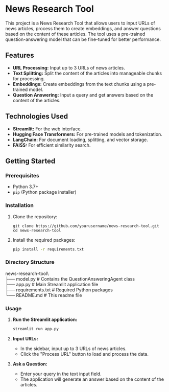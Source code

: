# News Research Tool

This project is a News Research Tool that allows users to input URLs of news articles, process them to create embeddings, and answer questions based on the content of these articles. The tool uses a pre-trained question-answering model that can be fine-tuned for better performance.

## Features
- **URL Processing:** Input up to 3 URLs of news articles.
- **Text Splitting:** Split the content of the articles into manageable chunks for processing.
- **Embeddings:** Create embeddings from the text chunks using a pre-trained model.
- **Question Answering:** Input a query and get answers based on the content of the articles.

## Technologies Used
- **Streamlit:** For the web interface.
- **Hugging Face Transformers:** For pre-trained models and tokenization.
- **LangChain:** For document loading, splitting, and vector storage.
- **FAISS:** For efficient similarity search.

## Getting Started

### Prerequisites
- Python 3.7+
- `pip` (Python package installer)

### Installation

1. Clone the repository:
    ```
    git clone https://github.com/yourusername/news-research-tool.git
    cd news-research-tool
    ```

2. Install the required packages:
    ```bash
    pip install -r requirements.txt
    ```

### Directory Structure
news-research-tool\ \
├── model.py # Contains the QuestionAnsweringAgent class\
├── app.py # Main Streamlit application file\
├── requirements.txt # Required Python packages\
└── README.md # This readme file

### Usage

1. **Run the Streamlit application:**
    ```bash
    streamlit run app.py
    ```

2. **Input URLs:**
    - In the sidebar, input up to 3 URLs of news articles.
    - Click the "Process URL" button to load and process the data.

3. **Ask a Question:**
    - Enter your query in the text input field.
    - The application will generate an answer based on the content of the articles.
